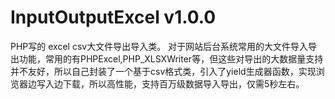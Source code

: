# InputOutputExcel v1.0.0
PHP写的 excel csv大文件导出导入类。
对于网站后台系统常用的大文件导入导出功能，常用的有PHPExcel,PHP_XLSXWriter等，但这些对导出的大数据量支持并不友好，所以自己封装了一个基于csv格式类，引入了yield生成器函数，实现浏览器边写入边下载，所以高性能，支持百万级数据导入导出，仅需5秒左右。

